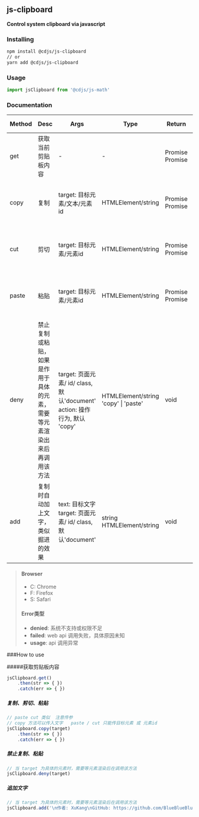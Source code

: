 ## js-clipboard

**Control system clipboard via javascript**



### Installing

```bash
npm install @cdjs/js-clipboard
// or
yarn add @cdjs/js-clipboard
```



### Usage

```javascript
import jsClipboard from '@cdjs/js-math'
```



### Documentation

| Method | Desc                                                         | Args                                                         | Type                                      | Return                              | Support Browser                               |
| ------ | ------------------------------------------------------------ | ------------------------------------------------------------ | ----------------------------------------- | ----------------------------------- | --------------------------------------------- |
| get    | 获取当前剪贴板内容                                           | -                                                            | -                                         | Promise<string><br />Promise<error> | C: promot<br />F: denied<br />S: denied       |
| copy   | 复制                                                         | target: 目标元素/文本/元素id                                 | HTMLElement/string                        | Promise<string><br />Promise<error> | C: granted<br />F: granted<br />S: granted    |
| cut    | 剪切                                                         | target: 目标元素/元素id                                      | HTMLElement/string                        | Promise<string><br />Promise<error> | C: granted<br />F: granted<br />S: granted    |
| paste  | 粘贴                                                         | target: 目标元素/元素id                                      | HTMLElement/string                        | Promise<string><br />Promise<error> | C: promot<br />F: denied<br />S: denied<br /> |
| deny   | 禁止复制或粘贴，如果是作用于具体的元素，需要等元素渲染出来后再调用该方法 | target: 页面元素/ id/ class, 默认'document'<br />action: 操作行为, 默认 'copy' | HTMLElement/string<br />'copy' \| 'paste' | void                                | C: granted<br />F: granted<br />S: granted    |
| add    | 复制时自动加上文字，类似掘进的效果                           | text: 目标文字<br />target: 页面元素/ id/ class, 默认'document' | string<br />HTMLElement/string            | void                                | C: granted<br />F: granted<br />S: granted    |



>#### Browser
>
>- C: Chrome
>- F: Firefox
>- S: Safari
>
>#### Error类型
>
>- **denied**: 系统不支持或权限不足
>- **failed**: web api 调用失败，具体原因未知
>- **usage**: api 调用异常



###How to use

#####获取剪贴板内容

```javascript
jsClipboard.get()
	.then(str => { })
	.catch(err => { })
```



##### 复制、剪切、粘贴

```javascript
// paste cut 类似  注意传参
// copy 方法可以传入文字   paste / cut 只能传目标元素 或 元素id
jsClipboard.copy(target)
	.then(str => { })
	.catch(err => { })
```



##### 禁止复制、粘贴

```javascript
// 当 target 为具体的元素时，需要等元素渲染后在调用该方法
jsClipboard.deny(target)
```



##### 追加文字

```javascript
// 当 target 为具体的元素时，需要等元素渲染后在调用该方法
jsClipboard.add('\n作者: XuKang\nGitHub: https://github.com/BlueBlueBlueSky/js-clipboard', target)
```

